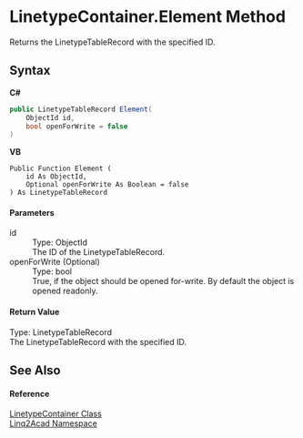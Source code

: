 # LinetypeContainer.Element Method 
 

Returns the LinetypeTableRecord with the specified ID.

## Syntax

**C#**<br />
``` C#
public LinetypeTableRecord Element(
	ObjectId id,
	bool openForWrite = false
)
```

**VB**<br />
``` VB
Public Function Element ( 
	id As ObjectId,
	Optional openForWrite As Boolean = false
) As LinetypeTableRecord
```


#### Parameters
<dl><dt>id</dt><dd>Type: ObjectId<br />The ID of the LinetypeTableRecord.</dd><dt>openForWrite (Optional)</dt><dd>Type: bool<br />True, if the object should be opened for-write. By default the object is opened readonly.</dd></dl>

#### Return Value
Type: LinetypeTableRecord<br />The LinetypeTableRecord with the specified ID.

## See Also


#### Reference
<a href="T_Linq2Acad_LinetypeContainer.md">LinetypeContainer Class</a><br /><a href="N_Linq2Acad.md">Linq2Acad Namespace</a><br />
